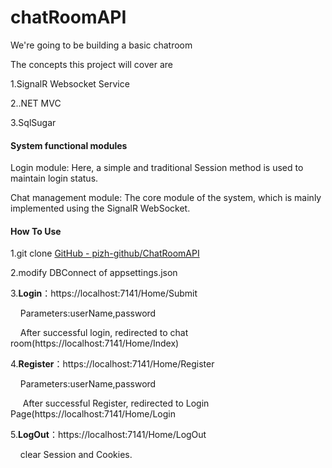 # chatRoomAPI

We're going to be building a basic chatroom



The concepts this project will cover are

1.SignalR Websocket Service

2..NET MVC

3.SqlSugar



#### System functional modules

Login module: Here, a simple and traditional Session method is used to maintain login status.

Chat management module: The core module of the system, which is mainly implemented using the SignalR WebSocket.



#### How To Use

1.git clone [GitHub - pizh-github/ChatRoomAPI](https://github.com/pizh-github/ChatRoomAPI.git)

2.modify DBConnect of appsettings.json

3.**Login**：https://localhost:7141/Home/Submit

    Parameters:userName,password

    After successful login, redirected to chat room(https://localhost:7141/Home/Index)

4.**Register**：https://localhost:7141/Home/Register

    Parameters:userName,password

     After successful Register, redirected to Login Page(https://localhost:7141/Home/Login

5.**LogOut**：https://localhost:7141/Home/LogOut

    clear Session and Cookies.
